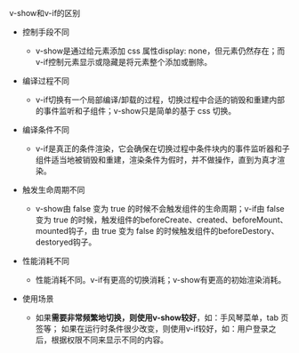 v-show和v-if的区别
- 控制手段不同
    - v-show是通过给元素添加 css 属性display: none，但元素仍然存在；而v-if控制元素显示或隐藏是将元素整个添加或删除。
- 编译过程不同
    - v-if切换有一个局部编译/卸载的过程，切换过程中合适的销毁和重建内部的事件监听和子组件；v-show只是简单的基于 css 切换。
- 编译条件不同
    - v-if是真正的条件渲染，它会确保在切换过程中条件块内的事件监听器和子组件适当地被销毁和重建，渲染条件为假时，并不做操作，直到为真才渲染。
- 触发生命周期不同
    - v-show由 false 变为 true 的时候不会触发组件的生命周期；v-if由 false 变为 true 的时候，触发组件的beforeCreate、created、beforeMount、mounted钩子，由 true 变为 false 的时候触发组件的beforeDestory、destoryed钩子。
- 性能消耗不同
    - 性能消耗不同。v-if有更高的切换消耗；v-show有更高的初始渲染消耗。

- 使用场景
    - 如果**需要非常频繁地切换，则使用v-show较好**，如：手风琴菜单，tab 页签等； 如果在运行时条件很少改变，则使用v-if较好，如：用户登录之后，根据权限不同来显示不同的内容。  